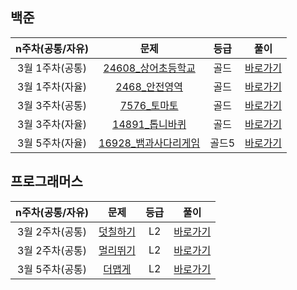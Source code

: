 ## 백준

| n주차(공통/자유) |                             문제                             | 등급  |                        풀이                         |
| :--------------: | :----------------------------------------------------------: | :---: | :-------------------------------------------------: |
| 3월 1주차(공통)  | [24608_상어초등학교](https://www.acmicpc.net/problem/21608)  | 골드  |        [바로가기](./백준/구현/상어초등학교)         |
| 3월 1주차(자율)  |    [2468_안전영역](https://www.acmicpc.net/problem/2468)     | 골드  | [바로가기](./202303_1주차/백준_안전영역_2468/s2.py) |
| 3월 3주차(공통)  |     [7576_토마토](https://www.acmicpc.net/problem/7576)      | 골드  |     [바로가기](./202303_3주차/백준_7576_토마토)     |
| 3월 3주차(자율)  |   [14891_톱니바퀴](https://www.acmicpc.net/problem/14891)    | 골드  |   [바로가기](./202303_3주차/백준_14891_톱니바퀴)    |
| 3월 5주차(자율)  | [16928_뱀과사다리게임](https://www.acmicpc.net/problem/16928) | 골드5 |   [바로가기](./202303_5주차/16928_뱀과사다리게임)   |



## 프로그래머스

| n주차(공통/자유) |                             문제                             | 등급 |                       풀이                       |
| :--------------: | :----------------------------------------------------------: | :--: | :----------------------------------------------: |
| 3월 2주차(공통)  | [덧칠하기](https://school.programmers.co.kr/learn/courses/30/lessons/161989) |  L2  |    [바로가기](./프로그래머스/Level2/덧칠하기)    |
| 3월 2주차(공통)  | [멀리뛰기](https://school.programmers.co.kr/learn/courses/30/lessons/12914) |  L2  | [바로가기](./202303_2주차/프로그래머스_멀리뛰기) |
| 3월 5주차(공통)  | [더맵게](https://school.programmers.co.kr/learn/courses/30/lessons/42626) |  L2  |        [바로가기](./202303_5주차/더맵게)         |

